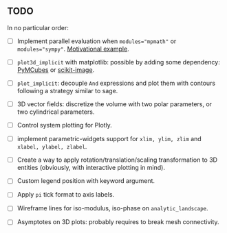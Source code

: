 ## TODO

In no particular order:

- [ ] Implement parallel evaluation when `modules="mpmath"` or
  `modules="sympy"`. [Motivational example](https://stackoverflow.com/a/77163667/2329968).

- [ ] `plot3d_implicit` with matplotlib: possible by adding some dependency:
  [PyMCubes](https://github.com/pmneila/PyMCubes) or [scikit-image](https://scikit-image.org/docs/stable/auto_examples/edges/plot_marching_cubes.html).

- [ ] `plot_implicit`: decouple `And` expressions and plot them with contours
  following a strategy similar to sage.

- [ ] 3D vector fields: discretize the volume with two polar parameters, or
  two cylindrical parameters.

- [ ] Control system plotting for Plotly.

- [ ] implement parametric-widgets support for `xlim, ylim, zlim` and
  `xlabel, ylabel, zlabel`.

- [ ] Create a way to apply rotation/translation/scaling transformation to 3D
  entities (obviously, with interactive plotting in mind).

- [ ] Custom legend position with keyword argument.

- [ ] Apply `pi` tick format to axis labels.

- [ ] Wireframe lines for iso-modulus, iso-phase on `analytic_landscape`.

- [ ] Asymptotes on 3D plots: probably requires to break mesh connectivity.
